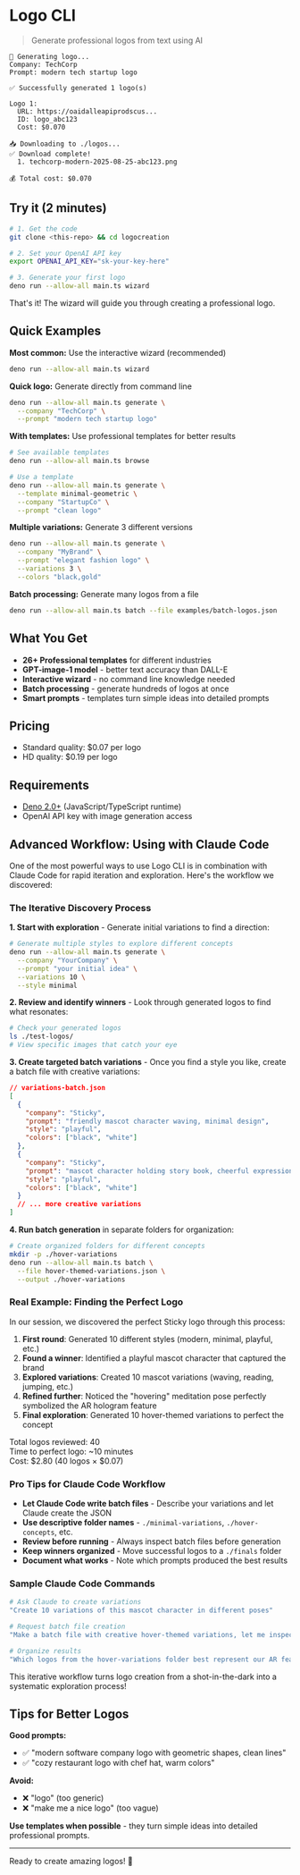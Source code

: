 # Logo CLI

> Generate professional logos from text using AI

```
🎨 Generating logo...
Company: TechCorp
Prompt: modern tech startup logo

✅ Successfully generated 1 logo(s)

Logo 1:
  URL: https://oaidalleapiprodscus...
  ID: logo_abc123
  Cost: $0.070

📥 Downloading to ./logos...
✅ Download complete!
  1. techcorp-modern-2025-08-25-abc123.png

💰 Total cost: $0.070
```

## Try it (2 minutes)

```bash
# 1. Get the code
git clone <this-repo> && cd logocreation

# 2. Set your OpenAI API key
export OPENAI_API_KEY="sk-your-key-here"

# 3. Generate your first logo
deno run --allow-all main.ts wizard
```

That's it! The wizard will guide you through creating a professional logo.

## Quick Examples

**Most common:** Use the interactive wizard (recommended)

```bash
deno run --allow-all main.ts wizard
```

**Quick logo:** Generate directly from command line

```bash
deno run --allow-all main.ts generate \
  --company "TechCorp" \
  --prompt "modern tech startup logo"
```

**With templates:** Use professional templates for better results

```bash
# See available templates
deno run --allow-all main.ts browse

# Use a template
deno run --allow-all main.ts generate \
  --template minimal-geometric \
  --company "StartupCo" \
  --prompt "clean logo"
```

**Multiple variations:** Generate 3 different versions

```bash
deno run --allow-all main.ts generate \
  --company "MyBrand" \
  --prompt "elegant fashion logo" \
  --variations 3 \
  --colors "black,gold"
```

**Batch processing:** Generate many logos from a file

```bash
deno run --allow-all main.ts batch --file examples/batch-logos.json
```

## What You Get

- **26+ Professional templates** for different industries
- **GPT-image-1 model** - better text accuracy than DALL-E
- **Interactive wizard** - no command line knowledge needed
- **Batch processing** - generate hundreds of logos at once
- **Smart prompts** - templates turn simple ideas into detailed prompts

## Pricing

- Standard quality: $0.07 per logo
- HD quality: $0.19 per logo

## Requirements

- [Deno 2.0+](https://deno.com/) (JavaScript/TypeScript runtime)
- OpenAI API key with image generation access

## Advanced Workflow: Using with Claude Code

One of the most powerful ways to use Logo CLI is in combination with Claude Code
for rapid iteration and exploration. Here's the workflow we discovered:

### The Iterative Discovery Process

**1. Start with exploration** - Generate initial variations to find a direction:

```bash
# Generate multiple styles to explore different concepts
deno run --allow-all main.ts generate \
  --company "YourCompany" \
  --prompt "your initial idea" \
  --variations 10 \
  --style minimal
```

**2. Review and identify winners** - Look through generated logos to find what
resonates:

```bash
# Check your generated logos
ls ./test-logos/
# View specific images that catch your eye
```

**3. Create targeted batch variations** - Once you find a style you like, create
a batch file with creative variations:

```json
// variations-batch.json
[
  {
    "company": "Sticky",
    "prompt": "friendly mascot character waving, minimal design",
    "style": "playful",
    "colors": ["black", "white"]
  },
  {
    "company": "Sticky",
    "prompt": "mascot character holding story book, cheerful expression",
    "style": "playful",
    "colors": ["black", "white"]
  }
  // ... more creative variations
]
```

**4. Run batch generation** in separate folders for organization:

```bash
# Create organized folders for different concepts
mkdir -p ./hover-variations
deno run --allow-all main.ts batch \
  --file hover-themed-variations.json \
  --output ./hover-variations
```

### Real Example: Finding the Perfect Logo

In our session, we discovered the perfect Sticky logo through this process:

1. **First round**: Generated 10 different styles (modern, minimal, playful,
   etc.)
2. **Found a winner**: Identified a playful mascot character that captured the
   brand
3. **Explored variations**: Created 10 mascot variations (waving, reading,
   jumping, etc.)
4. **Refined further**: Noticed the "hovering" meditation pose perfectly
   symbolized the AR hologram feature
5. **Final exploration**: Generated 10 hover-themed variations to perfect the
   concept

Total logos reviewed: 40\
Time to perfect logo: ~10 minutes\
Cost: $2.80 (40 logos × $0.07)

### Pro Tips for Claude Code Workflow

- **Let Claude Code write batch files** - Describe your variations and let
  Claude create the JSON
- **Use descriptive folder names** - `./minimal-variations`, `./hover-concepts`,
  etc.
- **Review before running** - Always inspect batch files before generation
- **Keep winners organized** - Move successful logos to a `./finals` folder
- **Document what works** - Note which prompts produced the best results

### Sample Claude Code Commands

```bash
# Ask Claude to create variations
"Create 10 variations of this mascot character in different poses"

# Request batch file creation
"Make a batch file with creative hover-themed variations, let me inspect it first"

# Organize results
"Which logos from the hover-variations folder best represent our AR feature?"
```

This iterative workflow turns logo creation from a shot-in-the-dark into a
systematic exploration process!

## Tips for Better Logos

**Good prompts:**

- ✅ "modern software company logo with geometric shapes, clean lines"
- ✅ "cozy restaurant logo with chef hat, warm colors"

**Avoid:**

- ❌ "logo" (too generic)
- ❌ "make me a nice logo" (too vague)

**Use templates when possible** - they turn simple ideas into detailed
professional prompts.

---

Ready to create amazing logos! 🎨
